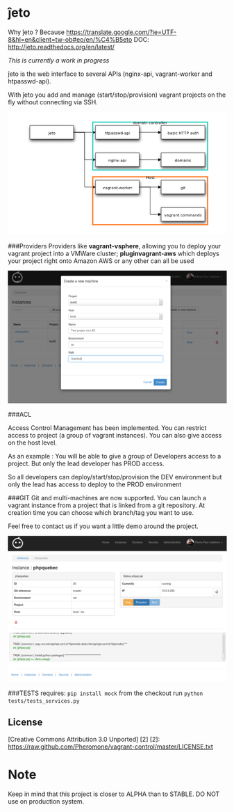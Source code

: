 # ĵeto

Why ĵeto ? Because https://translate.google.com/?ie=UTF-8&hl=en&client=tw-ob#eo/en/%C4%B5eto
DOC: http://jeto.readthedocs.org/en/latest/

*This is currently a work in progress* 

ĵeto is the web interface to several APIs (nginx-api, vagrant-worker and htpasswd-api).

With ĵeto you add and manage (start/stop/provision) vagrant projects on the fly without connecting via SSH.

![Ĵeto architecture](doc/images/architecture.png)

###Providers
Providers like **vagrant-vsphere**, allowing you to deploy your vagrant project into a VMWare cluster;  **pluginvagrant-aws** which deploys your project right onto Amazon AWS or any other can all be used

![Vagrant-Control](doc/images/v0.1.0-list-instances.png)

###ACL

Access Control Management has been implemented. You can restrict access to project (a group of vagrant instances). You can also give access on the host level.

As an example : You will be able to give a group of Developers access to a project. But only the lead developer has PROD access.  

So all developers can deploy/start/stop/provision the DEV environment but only the lead has access to deploy to the PROD environment

###GIT
Git and multi-machines are now supported. You can launch a vagrant instance from a project that is linked 
from a git repository. At creation time you can choose which branch/tag you want to use.

Feel free to contact us if you want a little demo around the project.

![Vagrant-Control](doc/images/v0.1.0.png)

###TESTS
requires: `pip install mock`
from the checkout run `python tests/tests_services.py`

## License

[Creative Commons Attribution 3.0 Unported] [2]
  [2]: https://raw.github.com/Pheromone/vagrant-control/master/LICENSE.txt

# Note 

Keep in mind that this project is closer to ALPHA than to STABLE. DO NOT use on production system.
